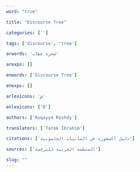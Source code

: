 ```yaml
---
word: "true"

title: "Discourse Tree"

categories: ['']

tags: ['discourse', 'tree']

arwords: 'شجرة خطاب'

arexps: []

enwords: ['Discourse Tree']

enexps: []

arlexicons: 'ش'

enlexicons: ['D']

authors: ['Ruqayya Roshdy']

translators: ['Tarek Ibrahim']

citations: ['دليل أكسفورد في السانيات الحاسوبية']

sources: ['المنظمة العربية للترجمة']

slug: ""
---
```


